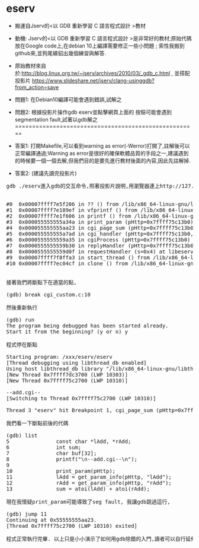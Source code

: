 # eserv
* 搬運自Jserv的<以 GDB 重新學習 C 語言程式設計 >教材
* 動機: Jserv的<以 GDB 重新學習 C 語言程式設計 >是非常好的教材;原始代碼放在Google code上,在debian 10上編譯需要修正一些小問題 ; 索性我搬到github來,並狗尾續貂出幾個練習與解答. 

* 原始教材來自於:http://blog.linux.org.tw/~jserv/archives/2010/03/_gdb_c.html ,
並搭配投影片 https://www.slideshare.net/jserv/clang-usinggdb?from_action=save

* 問題1: 在Debian10編譯可能會遇到錯誤,試解之
* 問題2: 根據投影片操作gdb eserv並點擊網頁上面的 <Add>按鈕可能會遇到segmentation fault,試著以gdb解之
  　　
  　　
  　　
  　　
  　　
  　　
　　  
=====================================================　　　
* 答案1: 打開Makefile,可以看到warning as error(-Werror)打開了,註解後可以正常編譯通過;Warning as error是很好的確保軟體品質的手段之一,建議遇到的時候要一個一個去解,但我們目的是要先進行教材後面的內容,因此先註解掉.
* 答案2: (建議先讀完投影片)  　
<pre>
gdb ./eserv進入gdb的交互命令,照著投影片說明,用瀏覽器連上http://127.0.0.1:8000 並點擊1+1<ADD>按鈕 ;程式發生segmentation fault ;      


#0  0x00007ffff7e5f206 in ?? () from /lib/x86_64-linux-gnu/libc.so.6  
#1  0x00007ffff7e189ef in vfprintf () from /lib/x86_64-linux-gnu/libc.so.6  
#2  0x00007ffff7e1f606 in printf () from /lib/x86_64-linux-gnu/libc.so.6  
#3  0x000055555555a34a in print_param (pHttp=0x7ffff75c13b0) at libeserv/analysis.c:182  
#4  0x000055555555aa23 in cgi_page_sum (pHttp=0x7ffff75c13b0) at cgi_custom.c:10  
#5  0x000055555555a7ad in cgi_handler (pHttp=0x7ffff75c13b0, handle=0x55555555a9fe <cgi_page_sum>) at libeserv/cgi.c:23  
#6  0x0000555555559a35 in cgiProcess (pHttp=0x7ffff75c13b0) at libeserv/request.c:160  
#7  0x0000555555559b30 in replyHandler (pHttp=0x7ffff75c13b0) at libeserv/request.c:192  
#8  0x0000555555559d0f in requestHandler (s=0x4) at libeserv/request.c:246  
#9  0x00007ffff7f8ffa3 in start_thread () from /lib/x86_64-linux-gnu/libpthread.so.0  
#10 0x00007ffff7ec04cf in clone () from /lib/x86_64-linux-gnu/libc.so.6  


接著我們將斷點下在適當的點,  

(gdb) break cgi_custom.c:10  

然後重新執行  

(gdb) run 
The program being debugged has been started already.
Start it from the beginning? (y or n) y

程式停在斷點

Starting program: /xxx/eserv/eserv 
[Thread debugging using libthread_db enabled]
Using host libthread_db library "/lib/x86_64-linux-gnu/libthread_db.so.1".
[New Thread 0x7ffff7dc3700 (LWP 10303)]
[New Thread 0x7ffff75c2700 (LWP 10310)]

--add.cgi--
[Switching to Thread 0x7ffff75c2700 (LWP 10310)]

Thread 3 "eserv" hit Breakpoint 1, cgi_page_sum (pHttp=0x7ffff75c13b0) at cgi_custom.c:10

我們看一下斷點前後的代碼

(gdb) list
5               const char *lAdd, *rAdd;
6               int sum;
7               char buf[32];
8               printf("\n--add.cgi--\n");
9
10              print_param(pHttp);
11              lAdd = get_param_info(pHttp, "lAdd");
12              rAdd = get_param_info(pHttp, "rAdd");
13              sum = atoi(lAdd) + atoi(rAdd);

現在我懷疑print_param可能導致了seg fault, 我讓gdb跳過這行,

(gdb) jump 11
Continuing at 0x55555555aa23.
[Thread 0x7ffff75c2700 (LWP 10310) exited]

程式正常執行完畢. 以上只是小小演示了如何用gdb除錯的入門,讀者可以自行延伸,譬如找出seg fault和/或null pointer的root cause. 
</pre>
